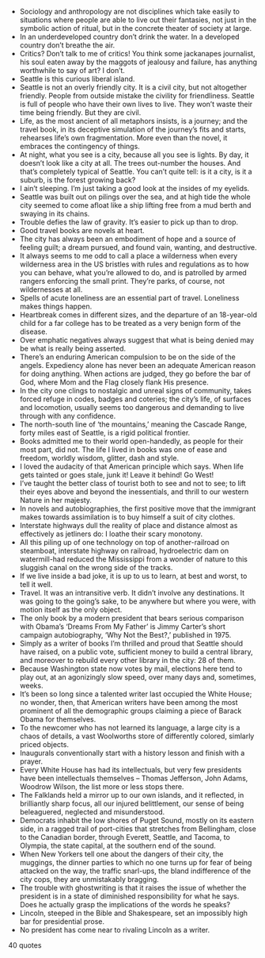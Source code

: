  - Sociology and anthropology are not disciplines which take easily to situations where people are able to live out their fantasies, not just in the symbolic action of ritual, but in the concrete theater of society at large.
 - In an underdeveloped country don’t drink the water. In a developed country don’t breathe the air.
 - Critics? Don’t talk to me of critics! You think some jackanapes journalist, his soul eaten away by the maggots of jealousy and failure, has anything worthwhile to say of art? I don’t.
 - Seattle is this curious liberal island.
 - Seattle is not an overly friendly city. It is a civil city, but not altogether friendly. People from outside mistake the civility for friendliness. Seattle is full of people who have their own lives to live. They won’t waste their time being friendly. But they are civil.
 - Life, as the most ancient of all metaphors insists, is a journey; and the travel book, in its deceptive simulation of the journey’s fits and starts, rehearses life’s own fragmentation. More even than the novel, it embraces the contingency of things.
 - At night, what you see is a city, because all you see is lights. By day, it doesn’t look like a city at all. The trees out-number the houses. And that’s completely typical of Seattle. You can’t quite tell: is it a city, is it a suburb, is the forest growing back?
 - I ain’t sleeping. I’m just taking a good look at the insides of my eyelids.
 - Seattle was built out on pilings over the sea, and at high tide the whole city seemed to come afloat like a ship lifting free from a mud berth and swaying in its chains.
 - Trouble defies the law of gravity. It’s easier to pick up than to drop.
 - Good travel books are novels at heart.
 - The city has always been an embodiment of hope and a source of feeling guilt; a dream pursued, and found vain, wanting, and destructive.
 - It always seems to me odd to call a place a wilderness when every wilderness area in the US bristles with rules and regulations as to how you can behave, what you’re allowed to do, and is patrolled by armed rangers enforcing the small print. They’re parks, of course, not wildernesses at all.
 - Spells of acute loneliness are an essential part of travel. Loneliness makes things happen.
 - Heartbreak comes in different sizes, and the departure of an 18-year-old child for a far college has to be treated as a very benign form of the disease.
 - Over emphatic negatives always suggest that what is being denied may be what is really being asserted.
 - There’s an enduring American compulsion to be on the side of the angels. Expediency alone has never been an adequate American reason for doing anything. When actions are judged, they go before the bar of God, where Mom and the Flag closely flank His presence.
 - In the city one clings to nostalgic and unreal signs of community, takes forced refuge in codes, badges and coteries; the city’s life, of surfaces and locomotion, usually seems too dangerous and demanding to live through with any confidence.
 - The north-south line of ‘the mountains,’ meaning the Cascade Range, forty miles east of Seattle, is a rigid political frontier.
 - Books admitted me to their world open-handedly, as people for their most part, did not. The life I lived in books was one of ease and freedom, worldly wisdom, glitter, dash and style.
 - I loved the audacity of that American principle which says. When life gets tainted or goes stale, junk it! Leave it behind! Go West!
 - I’ve taught the better class of tourist both to see and not to see; to lift their eyes above and beyond the inessentials, and thrill to our western Nature in her majesty.
 - In novels and autobiographies, the first positive move that the immigrant makes towards assimilation is to buy himself a suit of city clothes.
 - Interstate highways dull the reality of place and distance almost as effectively as jetliners do: I loathe their scary monotony.
 - All this piling up of one technology on top of another-railroad on steamboat, interstate highway on railroad, hydroelectric dam on watermill-had reduced the Mississippi from a wonder of nature to this sluggish canal on the wrong side of the tracks.
 - If we live inside a bad joke, it is up to us to learn, at best and worst, to tell it well.
 - Travel. It was an intransitive verb. It didn’t involve any destinations. It was going to the going’s sake, to be anywhere but where you were, with motion itself as the only object.
 - The only book by a modern president that bears serious comparison with Obama’s ‘Dreams From My Father’ is Jimmy Carter’s short campaign autobiography, ‘Why Not the Best?,’ published in 1975.
 - Simply as a writer of books I’m thrilled and proud that Seattle should have raised, on a public vote, sufficient money to build a central library, and moreover to rebuild every other library in the city: 28 of them.
 - Because Washington state now votes by mail, elections here tend to play out, at an agonizingly slow speed, over many days and, sometimes, weeks.
 - It’s been so long since a talented writer last occupied the White House; no wonder, then, that American writers have been among the most prominent of all the demographic groups claiming a piece of Barack Obama for themselves.
 - To the newcomer who has not learned its language, a large city is a chaos of details, a vast Woolworths store of differently colored, simlarly priced objects.
 - Inaugurals conventionally start with a history lesson and finish with a prayer.
 - Every White House has had its intellectuals, but very few presidents have been intellectuals themselves – Thomas Jefferson, John Adams, Woodrow Wilson, the list more or less stops there.
 - The Falklands held a mirror up to our own islands, and it reflected, in brilliantly sharp focus, all our injured belittlement, our sense of being beleaguered, neglected and misunderstood.
 - Democrats inhabit the low shores of Puget Sound, mostly on its eastern side, in a ragged trail of port-cities that stretches from Bellingham, close to the Canadian border, through Everett, Seattle, and Tacoma, to Olympia, the state capital, at the southern end of the sound.
 - When New Yorkers tell one about the dangers of their city, the muggings, the dinner parties to which no one turns up for fear of being attacked on the way, the traffic snarl-ups, the bland indifference of the city cops, they are unmistakably bragging.
 - The trouble with ghostwriting is that it raises the issue of whether the president is in a state of diminished responsibility for what he says. Does he actually grasp the implications of the words he speaks?
 - Lincoln, steeped in the Bible and Shakespeare, set an impossibly high bar for presidential prose.
 - No president has come near to rivaling Lincoln as a writer.

40 quotes